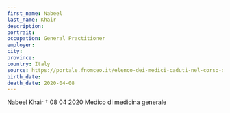 ```yaml
---
first_name: Nabeel
last_name: Khair
description: 
portrait: 
occupation: General Practitioner
employer: 
city: 
province: 
country: Italy
source: https://portale.fnomceo.it/elenco-dei-medici-caduti-nel-corso-dellepidemia-di-covid-19/
birth_date: 
death_date: 2020-04-08
---
```


Nabeel Khair † 08 04 2020
Medico di medicina generale